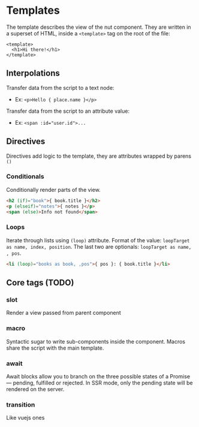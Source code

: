 # Templates

The template describes the view of the nut component. They are written in a
superset of HTML, inside a `<template>` tag on the root of the file:

```
<template>
  <h1>Hi there!</h1>
</template>
```

## Interpolations

Transfer data from the script to a text node:

- Ex: `<p>Hello { place.name }</p>`

Transfer data from the script to an attribute value:

- Ex: `<span :id="user.id">...`

## Directives

Directives add logic to the template, they are attributes wrapped by parens `()`

### Conditionals

Conditionally render parts of the view.

```html
<h2 (if)="book">{ book.title }</h2>
<p (elseif)="notes">{ notes }</p>
<span (else)>Info not found</span>
```

### Loops

Iterate through lists using `(loop)` attribute. Format of the value:
`loopTarget as name, index, position`. The last two are optionals:
`loopTarget as name, , pos`.

```html
<li (loop)="books as book, ,pos">{ pos }: { book.title }</li>
```

## Core tags (TODO)

### slot

Render a view passed from parent component

### macro

Syntactic sugar to write sub-components inside the component. Macros share the
script with the main template.

### await

Await blocks allow you to branch on the three possible states of a Promise —
pending, fulfilled or rejected. In SSR mode, only the pending state will be
rendered on the server.

### transition

Like vuejs ones
